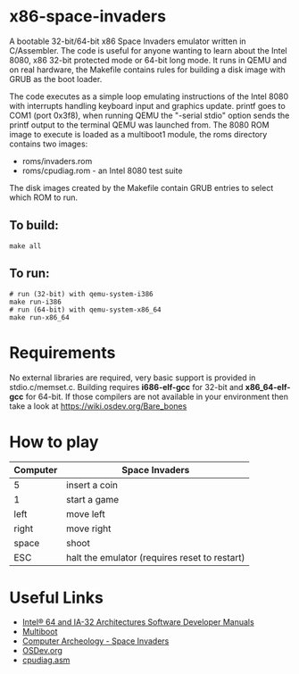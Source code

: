 # x86-space-invaders
A bootable 32-bit/64-bit x86 Space Invaders emulator written in C/Assembler. The code is useful for anyone wanting to learn about the Intel 8080, x86 32-bit protected mode or 64-bit long mode. It runs in QEMU and on real hardware, the Makefile contains rules for building a disk image with GRUB as the boot loader. 

The code executes as a simple loop emulating instructions of the Intel 8080 with interrupts handling keyboard input and graphics update. printf goes to COM1 (port 0x3f8), when running QEMU the "-serial stdio" option sends the printf output to the terminal QEMU was launched from. The 8080 ROM image to execute is loaded as a multiboot1 module, the roms directory contains two images:

* roms/invaders.rom
* roms/cpudiag.rom - an Intel 8080 test suite

The disk images created by the Makefile contain GRUB entries to select which ROM to run.

## To build:
    make all

## To run:
    # run (32-bit) with qemu-system-i386
    make run-i386
    # run (64-bit) with qemu-system-x86_64
    make run-x86_64

# Requirements
No external libraries are required, very basic support is provided in stdio.c/memset.c. Building requires **i686-elf-gcc** for 32-bit and **x86_64-elf-gcc** for 64-bit. If those compilers are not available in your environment then take a look at https://wiki.osdev.org/Bare_bones

# How to play

Computer | Space Invaders
--- | ---
5 | insert a coin
1 | start a game
left | move left
right | move right
space | shoot
ESC | halt the emulator (requires reset to restart)

# Useful Links
* [Intel® 64 and IA-32 Architectures Software Developer Manuals](https://software.intel.com/en-us/articles/intel-sdm)
* [Multiboot](https://www.gnu.org/software/grub/manual/multiboot/multiboot.html)
* [Computer Archeology - Space Invaders](http://computerarcheology.com/Arcade/SpaceInvaders)
* [OSDev.org](https://wiki.osdev.org/Main_Page)
* [cpudiag.asm](http://stateoftheark.ca:8080/Pages/Files/WC_CPM/simtel/sigm/vols000/vol005/cpudiag.asm)

